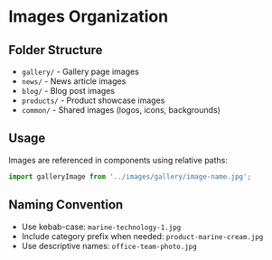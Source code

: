 # Images Organization

## Folder Structure

- `gallery/` - Gallery page images
- `news/` - News article images  
- `blog/` - Blog post images
- `products/` - Product showcase images
- `common/` - Shared images (logos, icons, backgrounds)

## Usage

Images are referenced in components using relative paths:
```jsx
import galleryImage from '../images/gallery/image-name.jpg';
```

## Naming Convention

- Use kebab-case: `marine-technology-1.jpg`
- Include category prefix when needed: `product-marine-cream.jpg`
- Use descriptive names: `office-team-photo.jpg`